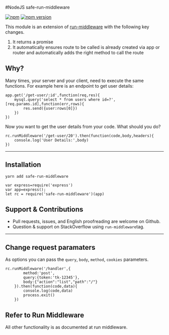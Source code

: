 #NodeJS safe-run-middleware

[![npm](https://img.shields.io/npm/dt/run-middleware.svg?maxAge=2592000)](https://www.npmjs.com/package/safe-run-middleware)
[![npm version](https://badge.fury.io/js/safe-run-middleware.svg)](https://badge.fury.io/js/run-middleware)

This module is an extension of [run-middleware](https://www.npmjs.com/package/run-middleware) with the following key changes.
1. It returns a promise 
2. It automatically ensures route to be called is already created via app or router and automatically adds the right method to call the route

## Why?

Many times, your server and your client, need to execute the same functions. For example here is an endpoint to get user details:

    app.get('/get-user/:id',function(req,res){
    	mysql.query('select * from users where id=?',[req.params.id],function(err,rows){
    		res.send({user:rows[0]})
    	})
    })

Now you want to get the user details from your code. What should you do?

    rc.runMiddleware('/get-user/20').then(function(code,body,headers){
    	console.log('User Details:',body)
    })

---

## Installation

    yarn add safe-run-middleware

    var express=require('express')
    var app=express();
    let rc = require('safe-run-middleware')(app)

## Support & Contributions

* Pull requests, issues, and English proofreading are welcome on Github.
* Question & support on StackOverflow using `run-middleware`tag.

---

## Change request paramaters

As options you can pass the `query`, `body`, `method`, `cookies` parameters.

    rc.runMiddleware('/handler',{
    		method:'post',
    		query:{token:'tk-12345'},
    		body:{"action":"list","path":"/"}
    	}).then(function(code,data){
    		console.log(code,data)
    		process.exit()
    	})

## Refer to Run Middleware
All other functionality is as documented at run middleware.

